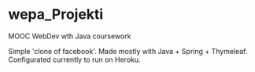 # wepa_Projekti
MOOC WebDev wth Java coursework

Simple 'clone of facebook'. Made mostly with Java + Spring + Thymeleaf. Configurated currently to run on Heroku.
